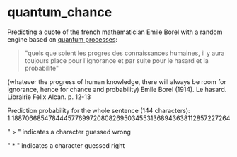 # quantum_chance

Predicting a quote of the french mathematician Emile Borel with a random engine based on [quantum processes](https://qrng.anu.edu.au/):

> "quels que soient les progres des connaissances humaines, 
> il y aura toujours place pour l'ignorance et par suite pour le hasard et la probabilite"

(whatever the progress of human knowledge, there will always be room for ignorance, hence for chance and probability)
Emile Borel (1914). Le hasard. Librairie Felix Alcan. p. 12-13

Prediction probability for the whole sentence (144 characters): 
1:18870668547844457769972080826950345531368943638112857227264

" > " indicates a character guessed wrong

" * " indicates a character guessed right
